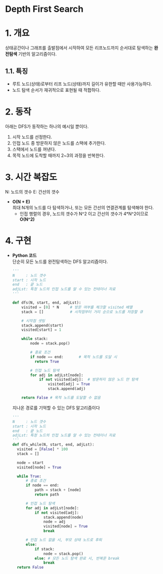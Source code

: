 # Depth First Search

# 1. 개요

상태공간이나 그래프를 출발점에서 시작하여 모든 리프노드까지 순서대로 탐색하는 **완전탐색** 기반의 알고리즘이다.

## 1.1. 특징

- 루트 노드(상태)로부터 리프 노드(상태)까지 길이가 유한할 때만 사용가능하다.
- 노드 탐색 순서가 재귀적으로 표현될 때 적합하다.

# 2. 동작

아래는 DFS가 동작하는 하나의 예시일 뿐이다.

1. 시작 노드를 선정한다.
2. 인접 노드 중 방문하지 않은 노드를 스택에 추가한다.
3. 스택에서 노드를 꺼낸다.
4. 목적 노드에 도착할 때까지 2~3의 과정을 반복한다.

# 3. 시간 복잡도

N: 노드의 갯수
E: 간선의 갯수

- **O(N + E)**  
   최대 N개의 노드를 다 탐색하거나, 또는 모든 간선의 연결관계를 탐색해야 한다.
  - 인접 행렬의 경우, 노드의 갯수가 N^2 이고 간선의 갯수가 4\*N^2이므로 **O(N^2)**

# 4. 구현

- **Python 코드**  
  단순히 모든 노드를 완전탐색하는 DFS 알고리즘이다.

  ```python
  '''
  N     : 노드 갯수
  start : 시작 노드
  end   : 끝 노드
  adjLst: 특정 노드의 인접 노드를 알 수 있는 컨테이너 자료
  '''

  def dfs(N, start, end, adjLst):
      visited = [0] * N     # 방문 여부를 체크할 visited 배열
      stack = []            # 시작점부터 거리 순으로 노드를 저장할 큐

      # 시작점 셋팅
      stack.append(start)
      visited[start] = 1

      while stack:
          node = stack.pop()

          # 종료 조건
          if node == end:       # 목적 노드를 도달 시
            return True

          # 인접 노드 탐색
          for adj in adjLst[node]:
              if not visited[adj]:  # 방문하지 않은 노드 만 탐색
                  visited[adj] = True
                  stack.append(adj)

      return False # 목적 노드를 도달할 수 없음
  ```

  지나온 경로를 기억할 수 있는 DFS 알고리즘이다

  ```python
  '''
  N     : 노드 갯수
  start : 시작 노드
  end   : 끝 노드
  adjLst: 특정 노드의 인접 노드를 알 수 있는 컨테이너 자료
  '''
  def dfs_while(N, start, end, adjLst):
    visited = [False] * 100
    stack = []

    node = start
    visited[node] = True

    while True:
        # 종료 조건
        if node == end:
            path = stack + [node]
            return path

        # 인접 노드 탐색
        for adj in adjLst[node]:
            if not visited[adj]:
                stack.append(node)
                node = adj
                visited[node] = True
                break

        # 인접 노드 없을 시, 부모 상태 노드로 후퇴
        else:
            if stack:
                node = stack.pop()
            else: # 모든 노드 탐색 완료 시, 반복문 break
                break
    return False
  ```
